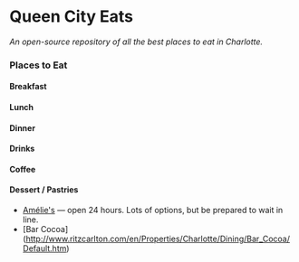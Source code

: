 # Queen City Eats

_An open-source repository of all the best places to eat in Charlotte._

### Places to Eat

#### Breakfast

#### Lunch

#### Dinner

#### Drinks

#### Coffee

#### Dessert / Pastries
- [Amélie's](http://www.ameliesfrenchbakery.com/) — open 24 hours. Lots of options, but be prepared to wait in line.
- [Bar Cocoa] (http://www.ritzcarlton.com/en/Properties/Charlotte/Dining/Bar_Cocoa/Default.htm)
